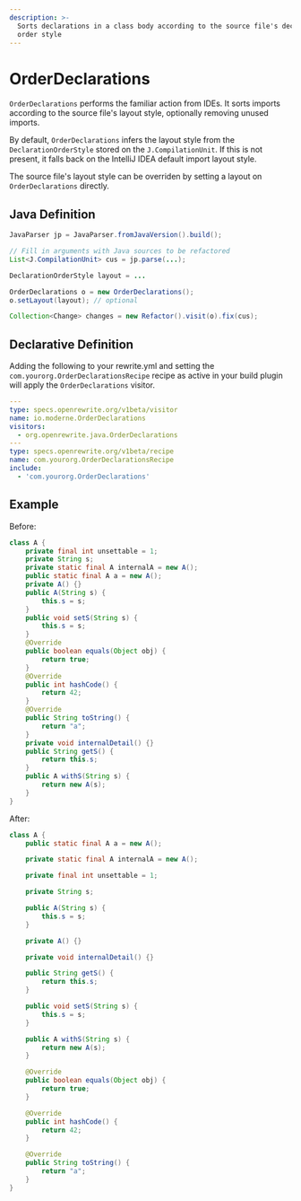 ```yaml
---
description: >-
  Sorts declarations in a class body according to the source file's declaration
  order style
---
```


# OrderDeclarations

`OrderDeclarations` performs the familiar action from IDEs. It sorts imports according to the source file's layout style, optionally removing unused imports.

By default, `OrderDeclarations` infers the layout style from the `DeclarationOrderStyle` stored on the `J.CompilationUnit`. If this is not present, it falls back on the IntelliJ IDEA default import layout style.

The source file's layout style can be overriden by setting a layout on `OrderDeclarations` directly.

## Java Definition

```java
JavaParser jp = JavaParser.fromJavaVersion().build();

// Fill in arguments with Java sources to be refactored
List<J.CompilationUnit> cus = jp.parse(...);

DeclarationOrderStyle layout = ...

OrderDeclarations o = new OrderDeclarations();
o.setLayout(layout); // optional

Collection<Change> changes = new Refactor().visit(o).fix(cus);
```

## Declarative Definition

Adding the following to your rewrite.yml and setting the `com.yourorg.OrderDeclarationsRecipe` recipe as active in your build plugin will apply the `OrderDeclarations` visitor.

```yaml
---
type: specs.openrewrite.org/v1beta/visitor
name: io.moderne.OrderDeclarations
visitors:
  - org.openrewrite.java.OrderDeclarations
---
type: specs.openrewrite.org/v1beta/recipe
name: com.yourorg.OrderDeclarationsRecipe
include:
  - 'com.yourorg.OrderDeclarations'
```

## Example

Before:

```java
class A {
    private final int unsettable = 1;
    private String s;
    private static final A internalA = new A();
    public static final A a = new A();
    private A() {}
    public A(String s) {
        this.s = s;
    }
    public void setS(String s) {
        this.s = s;
    }
    @Override
    public boolean equals(Object obj) {
        return true;
    }
    @Override
    public int hashCode() {
        return 42;
    }
    @Override
    public String toString() {
        return "a";
    }
    private void internalDetail() {}
    public String getS() {
        return this.s;
    }
    public A withS(String s) {
        return new A(s);
    }
}
```

After:

```java
class A {
    public static final A a = new A();

    private static final A internalA = new A();

    private final int unsettable = 1;

    private String s;

    public A(String s) {
        this.s = s;
    }

    private A() {}

    private void internalDetail() {}

    public String getS() {
        return this.s;
    }

    public void setS(String s) {
        this.s = s;
    }

    public A withS(String s) {
        return new A(s);
    }

    @Override
    public boolean equals(Object obj) {
        return true;
    }

    @Override
    public int hashCode() {
        return 42;
    }

    @Override
    public String toString() {
        return "a";
    }
}
```

